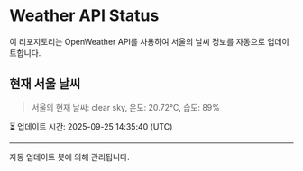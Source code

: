 
# Weather API Status

이 리포지토리는 OpenWeather API를 사용하여 서울의 날씨 정보를 자동으로 업데이트합니다.

## 현재 서울 날씨
> 서울의 현재 날씨: clear sky, 온도: 20.72°C, 습도: 89%

⏳ 업데이트 시간: 2025-09-25 14:35:40 (UTC)

---
자동 업데이트 봇에 의해 관리됩니다.
